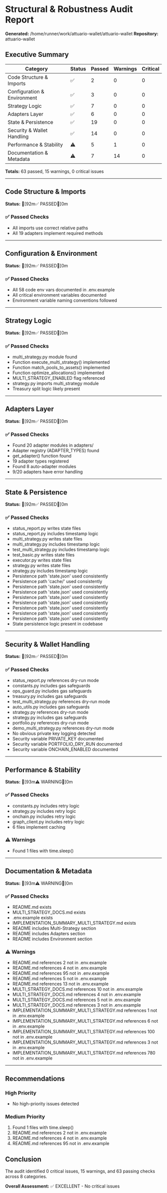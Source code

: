 # Structural & Robustness Audit Report

**Generated:** /home/runner/work/attuario-wallet/attuario-wallet
**Repository:** attuario-wallet

## Executive Summary

| Category | Status | Passed | Warnings | Critical |
|----------|--------|--------|----------|----------|
| Code Structure & Imports | ✅ | 2 | 0 | 0 |
| Configuration & Environment | ✅ | 3 | 0 | 0 |
| Strategy Logic | ✅ | 7 | 0 | 0 |
| Adapters Layer | ✅ | 6 | 0 | 0 |
| State & Persistence | ✅ | 19 | 0 | 0 |
| Security & Wallet Handling | ✅ | 14 | 0 | 0 |
| Performance & Stability | ⚠️ | 5 | 1 | 0 |
| Documentation & Metadata | ⚠️ | 7 | 14 | 0 |

**Totals:** 63 passed, 15 warnings, 0 critical issues

---

## Code Structure & Imports

**Status:** [92m✅ PASSED[0m

### ✅ Passed Checks

- All imports use correct relative paths
- All 19 adapters implement required methods

---

## Configuration & Environment

**Status:** [92m✅ PASSED[0m

### ✅ Passed Checks

- All 58 code env vars documented in .env.example
- All critical environment variables documented
- Environment variable naming conventions followed

---

## Strategy Logic

**Status:** [92m✅ PASSED[0m

### ✅ Passed Checks

- multi_strategy.py module found
- Function execute_multi_strategy() implemented
- Function match_pools_to_assets() implemented
- Function optimize_allocations() implemented
- MULTI_STRATEGY_ENABLED flag referenced
- strategy.py imports multi_strategy module
- Treasury split logic likely present

---

## Adapters Layer

**Status:** [92m✅ PASSED[0m

### ✅ Passed Checks

- Found 20 adapter modules in adapters/
- Adapter registry (ADAPTER_TYPES) found
- get_adapter() function found
- 19 adapter types registered
- Found 8 auto-adapter modules
- 9/20 adapters have error handling

---

## State & Persistence

**Status:** [92m✅ PASSED[0m

### ✅ Passed Checks

- status_report.py writes state files
- status_report.py includes timestamp logic
- multi_strategy.py writes state files
- multi_strategy.py includes timestamp logic
- test_multi_strategy.py includes timestamp logic
- test_basic.py writes state files
- executor.py writes state files
- strategy.py writes state files
- strategy.py includes timestamp logic
- Persistence path 'state.json' used consistently
- Persistence path 'cache/' used consistently
- Persistence path 'state.json' used consistently
- Persistence path 'state.json' used consistently
- Persistence path 'state.json' used consistently
- Persistence path 'state.json' used consistently
- Persistence path 'state.json' used consistently
- Persistence path 'state.json' used consistently
- Persistence path 'state.json' used consistently
- State persistence logic present in codebase

---

## Security & Wallet Handling

**Status:** [92m✅ PASSED[0m

### ✅ Passed Checks

- status_report.py references dry-run mode
- constants.py includes gas safeguards
- ops_guard.py includes gas safeguards
- treasury.py includes gas safeguards
- test_multi_strategy.py references dry-run mode
- auto_utils.py includes gas safeguards
- strategy.py references dry-run mode
- strategy.py includes gas safeguards
- portfolio.py references dry-run mode
- demo_multi_strategy.py references dry-run mode
- No obvious private key logging detected
- Security variable PRIVATE_KEY documented
- Security variable PORTFOLIO_DRY_RUN documented
- Security variable ONCHAIN_ENABLED documented

---

## Performance & Stability

**Status:** [93m⚠️  WARNING[0m

### ✅ Passed Checks

- constants.py includes retry logic
- strategy.py includes retry logic
- onchain.py includes retry logic
- graph_client.py includes retry logic
- 6 files implement caching

### ⚠️ Warnings

- Found 1 files with time.sleep()

---

## Documentation & Metadata

**Status:** [93m⚠️  WARNING[0m

### ✅ Passed Checks

- README.md exists
- MULTI_STRATEGY_DOCS.md exists
- .env.example exists
- IMPLEMENTATION_SUMMARY_MULTI_STRATEGY.md exists
- README includes Multi-Strategy section
- README includes Adapters section
- README includes Environment section

### ⚠️ Warnings

- README.md references 2 not in .env.example
- README.md references 4 not in .env.example
- README.md references 95 not in .env.example
- README.md references 5 not in .env.example
- README.md references 13 not in .env.example
- MULTI_STRATEGY_DOCS.md references 10 not in .env.example
- MULTI_STRATEGY_DOCS.md references 4 not in .env.example
- MULTI_STRATEGY_DOCS.md references 5 not in .env.example
- MULTI_STRATEGY_DOCS.md references 3 not in .env.example
- IMPLEMENTATION_SUMMARY_MULTI_STRATEGY.md references 1 not in .env.example
- IMPLEMENTATION_SUMMARY_MULTI_STRATEGY.md references 6 not in .env.example
- IMPLEMENTATION_SUMMARY_MULTI_STRATEGY.md references 100 not in .env.example
- IMPLEMENTATION_SUMMARY_MULTI_STRATEGY.md references 3 not in .env.example
- IMPLEMENTATION_SUMMARY_MULTI_STRATEGY.md references 780 not in .env.example

---

## Recommendations

### High Priority

- No high-priority issues detected

### Medium Priority

1. Found 1 files with time.sleep()
1. README.md references 2 not in .env.example
1. README.md references 4 not in .env.example
1. README.md references 95 not in .env.example

## Conclusion

The audit identified 0 critical issues, 15 warnings, and 63 passing checks across 8 categories.

**Overall Assessment:** ✅ EXCELLENT - No critical issues
